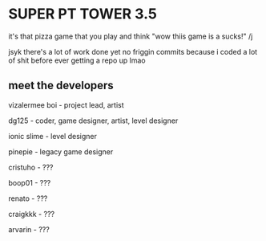 # SUPER PT TOWER 3.5
 it's that pizza game that you play and think "wow thiis game is a sucks!" /j

 jsyk there's a lot of work done yet no friggin commits because i coded a lot of shit before ever getting a repo up lmao
 
## meet the developers
 vizalermee boi - project lead, artist
 
 dg125 - coder, game designer, artist, level designer
 
 ionic slime - level designer
 
 pinepie - legacy game designer
 
 cristuho - ???
 
 boop01 - ???
 
 renato - ???
 
 craigkkk - ???
 
 arvarin - ???
